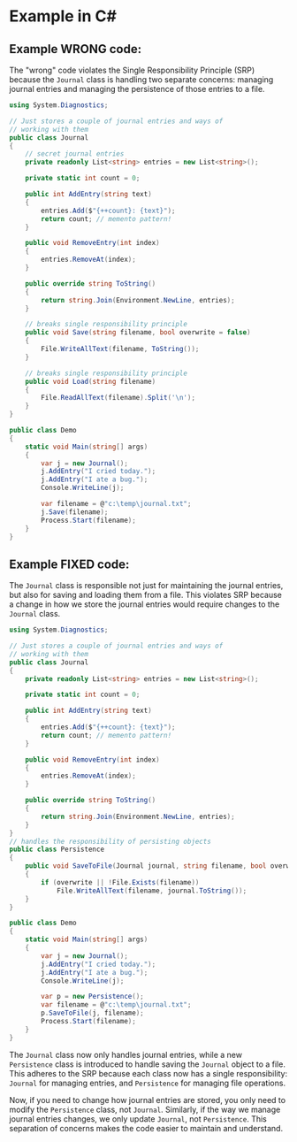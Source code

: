 # Example in C#

## Example WRONG code:

The "wrong" code violates the Single Responsibility Principle (SRP) because the `Journal` class is handling two separate concerns: managing journal entries and managing the persistence of those entries to a file.

```csharp
using System.Diagnostics;

// Just stores a couple of journal entries and ways of
// working with them
public class Journal
{
    // secret journal entries
    private readonly List<string> entries = new List<string>();

    private static int count = 0;

    public int AddEntry(string text)
    {
        entries.Add($"{++count}: {text}");
        return count; // memento pattern!
    }

    public void RemoveEntry(int index)
    {
        entries.RemoveAt(index);
    }

    public override string ToString()
    {
        return string.Join(Environment.NewLine, entries);
    }

    // breaks single responsibility principle
    public void Save(string filename, bool overwrite = false)
    {
        File.WriteAllText(filename, ToString());
    }

    // breaks single responsibility principle
    public void Load(string filename)
    {
        File.ReadAllText(filename).Split('\n');
    }
}

public class Demo
{
    static void Main(string[] args)
    {
        var j = new Journal();
        j.AddEntry("I cried today.");
        j.AddEntry("I ate a bug.");
        Console.WriteLine(j);

        var filename = @"c:\temp\journal.txt";
        j.Save(filename);
        Process.Start(filename);
    }
}
```

## Example FIXED code:

The `Journal` class is responsible not just for maintaining the journal entries, but also for saving and loading them from a file.  This violates SRP because a change in how we store the journal entries would require changes to the `Journal` class.

```csharp
using System.Diagnostics;

// Just stores a couple of journal entries and ways of
// working with them
public class Journal
{
    private readonly List<string> entries = new List<string>();

    private static int count = 0;

    public int AddEntry(string text)
    {
        entries.Add($"{++count}: {text}");
        return count; // memento pattern!
    }

    public void RemoveEntry(int index)
    {
        entries.RemoveAt(index);
    }

    public override string ToString()
    {
        return string.Join(Environment.NewLine, entries);
    }
}
// handles the responsibility of persisting objects
public class Persistence
{
    public void SaveToFile(Journal journal, string filename, bool overwrite = false)
    {
        if (overwrite || !File.Exists(filename))
            File.WriteAllText(filename, journal.ToString());
    }
}

public class Demo
{
    static void Main(string[] args)
    {
        var j = new Journal();
        j.AddEntry("I cried today.");
        j.AddEntry("I ate a bug.");
        Console.WriteLine(j);

        var p = new Persistence();
        var filename = @"c:\temp\journal.txt";
        p.SaveToFile(j, filename);
        Process.Start(filename);
    }
}
```

The `Journal` class now only handles journal entries, while a new `Persistence` class is introduced to handle saving the `Journal` object to a file. This adheres to the SRP because each class now has a single responsibility: `Journal` for managing entries, and `Persistence` for managing file operations.

Now, if you need to change how journal entries are stored, you only need to modify the `Persistence` class, not `Journal`. Similarly, if the way we manage journal entries changes, we only update `Journal`, not `Persistence`. This separation of concerns makes the code easier to maintain and understand.
